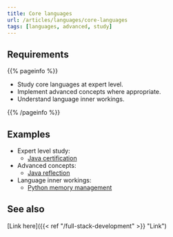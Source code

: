```yaml
---
title: Core languages
url: /articles/languages/core-languages
tags: [languages, advanced, study]
---
```


## Requirements

{{% pageinfo %}}

* Study core languages at expert level.
* Implement advanced concepts where appropriate.
* Understand language inner workings.

{{% /pageinfo %}}

## Examples

* Expert level study:
  * [Java certification](https://education.oracle.com/oracle-certification-path/pFamily_48)
* Advanced concepts:
  * [Java reflection](https://www.oracle.com/technical-resources/articles/java/javareflection.html)
* Language inner workings:
  * [Python memory management](https://docs.python.org/3.12/c-api/memory.html)

## See also

[Link here]({{< ref "/full-stack-development" >}} "Link")
